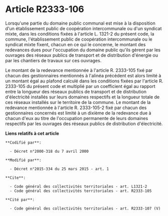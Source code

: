 # Article R2333-106

Lorsqu'une partie du domaine public communal est mise à la disposition d'un établissement public de coopération
intercommunale ou d'un syndicat mixte, dans les conditions fixées à l'article L. 1321-2 du présent code, la commune,
l'établissement public de coopération intercommunale ou le syndicat mixte fixent, chacun en ce qui le concerne, le montant
des redevances dues pour l'occupation du domaine public qu'ils gèrent par les ouvrages des réseaux publics de transport et de
distribution d'énergie ou par les chantiers de travaux sur ces ouvrages.

Le montant de la redevance mentionnée à l'article R. 2333-105 fixé par chacun des gestionnaires mentionnés à l'alinéa
précédent est alors limité à un montant égal au plafond calculé dans les conditions fixées par l'article R. 2333-105 du
présent code et multiplié par un coefficient égal au rapport entre la longueur des réseaux publics de transport et de
distribution d'électricité installés sur leurs domaines respectifs et la longueur totale de ces réseaux installés sur le
territoire de la commune. Le montant de la redevance mentionnée à l'article R. 2333-105-2 fixé par chacun des gestionnaires
concernés est limité à un dixième de la redevance due à chacun d'eux au titre de l'occupation permanente de leurs domaines
respectifs par les ouvrages des réseaux publics de distribution d'électricité.

**Liens relatifs à cet article**

	**Codifié par**:

	  - Décret n°2000-318 du 7 avril 2000

	**Modifié par**:

	  - Décret n°2015-334 du 25 mars 2015 - art. 1

	**Cite**:

	  - Code général des collectivités territoriales - art. L1321-2
	  - Code général des collectivités territoriales - art. R2333-105

	**Cité par**:

	  - Code général des collectivités territoriales - art. R2333-107 (V)

